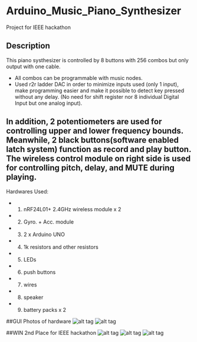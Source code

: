 # Arduino_Music_Piano_Synthesizer

Project for IEEE hackathon

## Description
This piano systhesizer is controlled by 8 buttons with 256 combos  but only output with one cable.
- All combos can be programmable with music nodes. 
- Used r2r ladder DAC in order to minimize inputs used (only 1 input), make programming easier and make it possible to detect key pressed without any delay. (No need for shift register nor 8 individual Digital Input but one analog input).

## In addition, 2 potentiometers are used for controlling upper and lower frequency bounds. Meanwhile, 2 black buttons(software enabled latch system) function as record and play button. The wireless control module on right side is used for controlling pitch, delay, and MUTE during playing.

Hardwares Used:
- 1. nRF24L01+ 2.4GHz wireless module x 2
- 2. Gyro. + Acc. module
- 3. 2 x Arduino UNO
- 4. 1k resistors and other resistors
- 5. LEDs
- 6. push buttons
- 7. wires
- 8. speaker
- 9. battery packs x 2

##GUI Photos of hardware
![alt tag](https://github.com/JXproject/Arduino_Music_Piano_Synthesizer/blob/master/Pictures/IMG_7909.JPG)
![alt tag](https://github.com/JXproject/Arduino_Music_Piano_Synthesizer/blob/master/Pictures/IMG_7930.JPG)

##WIN 2nd Place for IEEE hackathon
![alt tag](https://github.com/JXproject/Arduino_Music_Piano_Synthesizer/blob/master/Pictures/IMG_7933.JPG)
![alt tag](https://github.com/JXproject/Arduino_Music_Piano_Synthesizer/blob/master/Pictures/IMG_7936.JPG)
![alt tag](https://github.com/JXproject/Arduino_Music_Piano_Synthesizer/blob/master/Pictures/IMG_7929.JPG)
